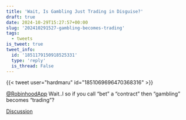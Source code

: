```yaml
---
title: 'Wait, Is Gambling Just Trading in Disguise?'
draft: true
date: 2024-10-29T15:27:57+00:00
slug: '202410291527-gambling-becomes-trading'
tags:
  - tweets
is_tweet: true
tweet_info:
  id: '1851179150918525331'
  type: 'reply'
  is_thread: False
---
```




{{< tweet user="hardmaru" id="1851069696470368316" >}}

[@RobinhoodApp](https://x.com/RobinhoodApp) Wait..l so if you call “bet” a “contract” then “gambling” becomes “trading”?

[Discussion](https://x.com/sytelus/status/1851179150918525331)
